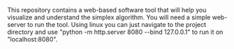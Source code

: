 This repository contains a web-based software tool that will help you visualize and understand the simplex algorithm.
You will need a simple web-server to run the tool. Using linux you can just navigate to the project directory and use "python -m http.server 8080 --bind 127.0.0.1" to run it on "localhost:8080".
